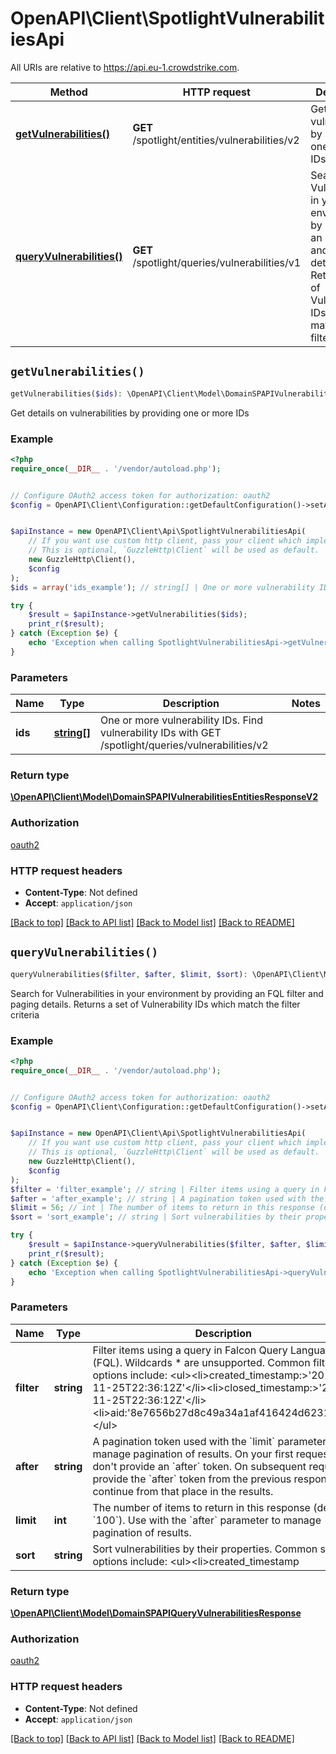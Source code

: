 # OpenAPI\Client\SpotlightVulnerabilitiesApi

All URIs are relative to https://api.eu-1.crowdstrike.com.

Method | HTTP request | Description
------------- | ------------- | -------------
[**getVulnerabilities()**](SpotlightVulnerabilitiesApi.md#getVulnerabilities) | **GET** /spotlight/entities/vulnerabilities/v2 | Get details on vulnerabilities by providing one or more IDs
[**queryVulnerabilities()**](SpotlightVulnerabilitiesApi.md#queryVulnerabilities) | **GET** /spotlight/queries/vulnerabilities/v1 | Search for Vulnerabilities in your environment by providing an FQL filter and paging details. Returns a set of Vulnerability IDs which match the filter criteria


## `getVulnerabilities()`

```php
getVulnerabilities($ids): \OpenAPI\Client\Model\DomainSPAPIVulnerabilitiesEntitiesResponseV2
```

Get details on vulnerabilities by providing one or more IDs

### Example

```php
<?php
require_once(__DIR__ . '/vendor/autoload.php');


// Configure OAuth2 access token for authorization: oauth2
$config = OpenAPI\Client\Configuration::getDefaultConfiguration()->setAccessToken('YOUR_ACCESS_TOKEN');


$apiInstance = new OpenAPI\Client\Api\SpotlightVulnerabilitiesApi(
    // If you want use custom http client, pass your client which implements `GuzzleHttp\ClientInterface`.
    // This is optional, `GuzzleHttp\Client` will be used as default.
    new GuzzleHttp\Client(),
    $config
);
$ids = array('ids_example'); // string[] | One or more vulnerability IDs. Find vulnerability IDs with GET /spotlight/queries/vulnerabilities/v2

try {
    $result = $apiInstance->getVulnerabilities($ids);
    print_r($result);
} catch (Exception $e) {
    echo 'Exception when calling SpotlightVulnerabilitiesApi->getVulnerabilities: ', $e->getMessage(), PHP_EOL;
}
```

### Parameters

Name | Type | Description  | Notes
------------- | ------------- | ------------- | -------------
 **ids** | [**string[]**](../Model/string.md)| One or more vulnerability IDs. Find vulnerability IDs with GET /spotlight/queries/vulnerabilities/v2 |

### Return type

[**\OpenAPI\Client\Model\DomainSPAPIVulnerabilitiesEntitiesResponseV2**](../Model/DomainSPAPIVulnerabilitiesEntitiesResponseV2.md)

### Authorization

[oauth2](../../README.md#oauth2)

### HTTP request headers

- **Content-Type**: Not defined
- **Accept**: `application/json`

[[Back to top]](#) [[Back to API list]](../../README.md#endpoints)
[[Back to Model list]](../../README.md#models)
[[Back to README]](../../README.md)

## `queryVulnerabilities()`

```php
queryVulnerabilities($filter, $after, $limit, $sort): \OpenAPI\Client\Model\DomainSPAPIQueryVulnerabilitiesResponse
```

Search for Vulnerabilities in your environment by providing an FQL filter and paging details. Returns a set of Vulnerability IDs which match the filter criteria

### Example

```php
<?php
require_once(__DIR__ . '/vendor/autoload.php');


// Configure OAuth2 access token for authorization: oauth2
$config = OpenAPI\Client\Configuration::getDefaultConfiguration()->setAccessToken('YOUR_ACCESS_TOKEN');


$apiInstance = new OpenAPI\Client\Api\SpotlightVulnerabilitiesApi(
    // If you want use custom http client, pass your client which implements `GuzzleHttp\ClientInterface`.
    // This is optional, `GuzzleHttp\Client` will be used as default.
    new GuzzleHttp\Client(),
    $config
);
$filter = 'filter_example'; // string | Filter items using a query in Falcon Query Language (FQL). Wildcards * are unsupported.   Common filter options include:  <ul><li>created_timestamp:>'2019-11-25T22:36:12Z'</li><li>closed_timestamp:>'2019-11-25T22:36:12Z'</li><li>aid:'8e7656b27d8c49a34a1af416424d6231'</li></ul>
$after = 'after_example'; // string | A pagination token used with the `limit` parameter to manage pagination of results. On your first request, don't provide an `after` token. On subsequent requests, provide the `after` token from the previous response to continue from that place in the results.
$limit = 56; // int | The number of items to return in this response (default: `100`). Use with the `after` parameter to manage pagination of results.
$sort = 'sort_example'; // string | Sort vulnerabilities by their properties. Common sort options include:  <ul><li>created_timestamp|desc</li><li>closed_timestamp|asc</li></ul>

try {
    $result = $apiInstance->queryVulnerabilities($filter, $after, $limit, $sort);
    print_r($result);
} catch (Exception $e) {
    echo 'Exception when calling SpotlightVulnerabilitiesApi->queryVulnerabilities: ', $e->getMessage(), PHP_EOL;
}
```

### Parameters

Name | Type | Description  | Notes
------------- | ------------- | ------------- | -------------
 **filter** | **string**| Filter items using a query in Falcon Query Language (FQL). Wildcards * are unsupported.   Common filter options include:  &lt;ul&gt;&lt;li&gt;created_timestamp:&gt;&#39;2019-11-25T22:36:12Z&#39;&lt;/li&gt;&lt;li&gt;closed_timestamp:&gt;&#39;2019-11-25T22:36:12Z&#39;&lt;/li&gt;&lt;li&gt;aid:&#39;8e7656b27d8c49a34a1af416424d6231&#39;&lt;/li&gt;&lt;/ul&gt; |
 **after** | **string**| A pagination token used with the &#x60;limit&#x60; parameter to manage pagination of results. On your first request, don&#39;t provide an &#x60;after&#x60; token. On subsequent requests, provide the &#x60;after&#x60; token from the previous response to continue from that place in the results. | [optional]
 **limit** | **int**| The number of items to return in this response (default: &#x60;100&#x60;). Use with the &#x60;after&#x60; parameter to manage pagination of results. | [optional]
 **sort** | **string**| Sort vulnerabilities by their properties. Common sort options include:  &lt;ul&gt;&lt;li&gt;created_timestamp|desc&lt;/li&gt;&lt;li&gt;closed_timestamp|asc&lt;/li&gt;&lt;/ul&gt; | [optional]

### Return type

[**\OpenAPI\Client\Model\DomainSPAPIQueryVulnerabilitiesResponse**](../Model/DomainSPAPIQueryVulnerabilitiesResponse.md)

### Authorization

[oauth2](../../README.md#oauth2)

### HTTP request headers

- **Content-Type**: Not defined
- **Accept**: `application/json`

[[Back to top]](#) [[Back to API list]](../../README.md#endpoints)
[[Back to Model list]](../../README.md#models)
[[Back to README]](../../README.md)
